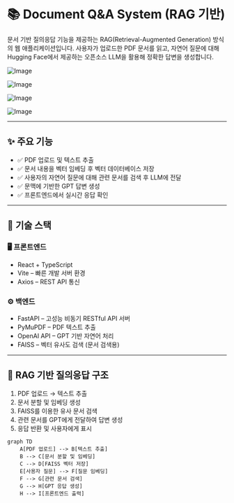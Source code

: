 # 📚 Document Q&A System (RAG 기반)

문서 기반 질의응답 기능을 제공하는 RAG(Retrieval-Augmented Generation) 방식의 웹 애플리케이션입니다.
사용자가 업로드한 PDF 문서를 읽고, 자연어 질문에 대해 Hugging Face에서 제공하는 오픈소스 LLM을 활용해 정확한 답변을 생성합니다.


![Image](https://github.com/user-attachments/assets/b6cb901f-f3ff-4dff-9512-8655fef2218c)

![Image](https://github.com/user-attachments/assets/52d82fca-269c-450f-9942-b4837cc9b59d)

![Image](https://github.com/user-attachments/assets/a74b3351-11d9-43bd-8b6a-9b832540732d)

![Image](https://github.com/user-attachments/assets/35c95a4c-6ebd-454e-9088-17f97216bc7f)

---

## ✨ 주요 기능

- ✅ PDF 업로드 및 텍스트 추출
- ✅ 문서 내용을 벡터 임베딩 후 벡터 데이터베이스 저장
- ✅ 사용자의 자연어 질문에 대해 관련 문서를 검색 후 LLM에 전달
- ✅ 문맥에 기반한 GPT 답변 생성
- ✅ 프론트엔드에서 실시간 응답 확인

---

## 🧠 기술 스택

### 🖥️ 프론트엔드
- React + TypeScript
- Vite – 빠른 개발 서버 환경
- Axios – REST API 통신

### ⚙️ 백엔드
- FastAPI – 고성능 비동기 RESTful API 서버
- PyMuPDF – PDF 텍스트 추출
- OpenAI API – GPT 기반 자연어 처리
- FAISS – 벡터 유사도 검색 (문서 검색용)

---

## 🔄 RAG 기반 질의응답 구조

1. PDF 업로드 → 텍스트 추출
2. 문서 분할 및 임베딩 생성
3. FAISS를 이용한 유사 문서 검색
4. 관련 문서를 GPT에게 전달하여 답변 생성
5. 응답 반환 및 사용자에게 표시

```mermaid
graph TD
    A[PDF 업로드] --> B[텍스트 추출]
    B --> C[문서 분할 및 임베딩]
    C --> D[FAISS 벡터 저장]
    E[사용자 질문] --> F[질문 임베딩]
    F --> G[관련 문서 검색]
    G --> H[GPT 응답 생성]
    H --> I[프론트엔드 출력]
